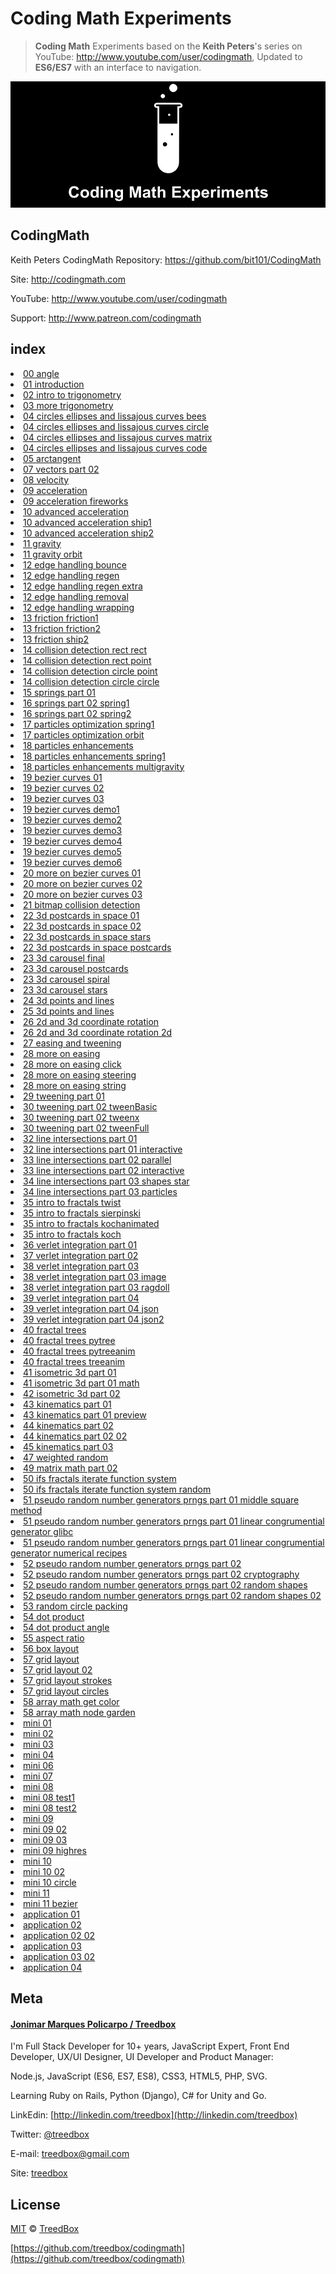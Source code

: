 # Coding Math Experiments
> **Coding Math** Experiments based on the **Keith Peters**'s series on YouTube: http://www.youtube.com/user/codingmath, Updated to **ES6/ES7** with an interface to navigation.

![screenshot](assets/screenshot.png)

## CodingMath
Keith Peters CodingMath Repository: https://github.com/bit101/CodingMath

Site: http://codingmath.com

YouTube: http://www.youtube.com/user/codingmath

Support: http://www.patreon.com/codingmath

## index
<li><a href="https://treedbox.github.io/codingmath/#0" target="_blank">00 angle</a></li>
<li><a href="https://treedbox.github.io/codingmath/#1" target="_blank">01 introduction</a></li>
<li><a href="https://treedbox.github.io/codingmath/#2" target="_blank">02 intro to trigonometry</a></li>
<li><a href="https://treedbox.github.io/codingmath/#3" target="_blank">03 more trigonometry</a></li>
<li><a href="https://treedbox.github.io/codingmath/#4" target="_blank">04 circles ellipses and lissajous curves bees</a></li>
<li><a href="https://treedbox.github.io/codingmath/#5" target="_blank">04 circles ellipses and lissajous curves circle</a></li>
<li><a href="https://treedbox.github.io/codingmath/#6" target="_blank">04 circles ellipses and lissajous curves matrix</a></li>
<li><a href="https://treedbox.github.io/codingmath/#7" target="_blank">04 circles ellipses and lissajous curves code</a></li>
<li><a href="https://treedbox.github.io/codingmath/#8" target="_blank">05 arctangent</a></li>
<li><a href="https://treedbox.github.io/codingmath/#9" target="_blank">07 vectors part 02</a></li>
<li><a href="https://treedbox.github.io/codingmath/#10" target="_blank">08 velocity</a></li>
<li><a href="https://treedbox.github.io/codingmath/#11" target="_blank">09 acceleration</a></li>
<li><a href="https://treedbox.github.io/codingmath/#12" target="_blank">09 acceleration fireworks</a></li>
<li><a href="https://treedbox.github.io/codingmath/#13" target="_blank">10 advanced acceleration</a></li>
<li><a href="https://treedbox.github.io/codingmath/#14" target="_blank">10 advanced acceleration ship1</a></li>
<li><a href="https://treedbox.github.io/codingmath/#15" target="_blank">10 advanced acceleration ship2</a></li>
<li><a href="https://treedbox.github.io/codingmath/#16" target="_blank">11 gravity</a></li>
<li><a href="https://treedbox.github.io/codingmath/#17" target="_blank">11 gravity orbit</a></li>
<li><a href="https://treedbox.github.io/codingmath/#18" target="_blank">12 edge handling bounce</a></li>
<li><a href="https://treedbox.github.io/codingmath/#19" target="_blank">12 edge handling regen</a></li>
<li><a href="https://treedbox.github.io/codingmath/#20" target="_blank">12 edge handling regen extra</a></li>
<li><a href="https://treedbox.github.io/codingmath/#21" target="_blank">12 edge handling removal</a></li>
<li><a href="https://treedbox.github.io/codingmath/#22" target="_blank">12 edge handling wrapping</a></li>
<li><a href="https://treedbox.github.io/codingmath/#23" target="_blank">13 friction friction1</a></li>
<li><a href="https://treedbox.github.io/codingmath/#24" target="_blank">13 friction friction2</a></li>
<li><a href="https://treedbox.github.io/codingmath/#25" target="_blank">13 friction ship2</a></li>
<li><a href="https://treedbox.github.io/codingmath/#26" target="_blank">14 collision detection rect rect</a></li>
<li><a href="https://treedbox.github.io/codingmath/#27" target="_blank">14 collision detection rect point</a></li>
<li><a href="https://treedbox.github.io/codingmath/#28" target="_blank">14 collision detection circle point</a></li>
<li><a href="https://treedbox.github.io/codingmath/#29" target="_blank">14 collision detection circle circle</a></li>
<li><a href="https://treedbox.github.io/codingmath/#30" target="_blank">15 springs part 01</a></li>
<li><a href="https://treedbox.github.io/codingmath/#31" target="_blank">16 springs part 02 spring1</a></li>
<li><a href="https://treedbox.github.io/codingmath/#32" target="_blank">16 springs part 02 spring2</a></li>
<li><a href="https://treedbox.github.io/codingmath/#33" target="_blank">17 particles optimization spring1</a></li>
<li><a href="https://treedbox.github.io/codingmath/#34" target="_blank">17 particles optimization orbit</a></li>
<li><a href="https://treedbox.github.io/codingmath/#35" target="_blank">18 particles enhancements</a></li>
<li><a href="https://treedbox.github.io/codingmath/#36" target="_blank">18 particles enhancements spring1</a></li>
<li><a href="https://treedbox.github.io/codingmath/#37" target="_blank">18 particles enhancements multigravity</a></li>
<li><a href="https://treedbox.github.io/codingmath/#38" target="_blank">19 bezier curves 01</a></li>
<li><a href="https://treedbox.github.io/codingmath/#39" target="_blank">19 bezier curves 02</a></li>
<li><a href="https://treedbox.github.io/codingmath/#40" target="_blank">19 bezier curves 03</a></li>
<li><a href="https://treedbox.github.io/codingmath/#41" target="_blank">19 bezier curves demo1</a></li>
<li><a href="https://treedbox.github.io/codingmath/#42" target="_blank">19 bezier curves demo2</a></li>
<li><a href="https://treedbox.github.io/codingmath/#43" target="_blank">19 bezier curves demo3</a></li>
<li><a href="https://treedbox.github.io/codingmath/#44" target="_blank">19 bezier curves demo4</a></li>
<li><a href="https://treedbox.github.io/codingmath/#45" target="_blank">19 bezier curves demo5</a></li>
<li><a href="https://treedbox.github.io/codingmath/#46" target="_blank">19 bezier curves demo6</a></li>
<li><a href="https://treedbox.github.io/codingmath/#47" target="_blank">20 more on bezier curves 01</a></li>
<li><a href="https://treedbox.github.io/codingmath/#48" target="_blank">20 more on bezier curves 02</a></li>
<li><a href="https://treedbox.github.io/codingmath/#49" target="_blank">20 more on bezier curves 03</a></li>
<li><a href="https://treedbox.github.io/codingmath/#50" target="_blank">21 bitmap collision detection</a></li>
<li><a href="https://treedbox.github.io/codingmath/#51" target="_blank">22 3d postcards in space 01</a></li>
<li><a href="https://treedbox.github.io/codingmath/#52" target="_blank">22 3d postcards in space 02</a></li>
<li><a href="https://treedbox.github.io/codingmath/#53" target="_blank">22 3d postcards in space stars</a></li>
<li><a href="https://treedbox.github.io/codingmath/#54" target="_blank">22 3d postcards in space postcards</a></li>
<li><a href="https://treedbox.github.io/codingmath/#55" target="_blank">23 3d carousel final</a></li>
<li><a href="https://treedbox.github.io/codingmath/#56" target="_blank">23 3d carousel postcards</a></li>
<li><a href="https://treedbox.github.io/codingmath/#57" target="_blank">23 3d carousel spiral</a></li>
<li><a href="https://treedbox.github.io/codingmath/#58" target="_blank">23 3d carousel stars</a></li>
<li><a href="https://treedbox.github.io/codingmath/#59" target="_blank">24 3d points and lines</a></li>
<li><a href="https://treedbox.github.io/codingmath/#60" target="_blank">25 3d points and lines</a></li>
<li><a href="https://treedbox.github.io/codingmath/#61" target="_blank">26 2d and 3d coordinate rotation</a></li>
<li><a href="https://treedbox.github.io/codingmath/#62" target="_blank">26 2d and 3d coordinate rotation 2d</a></li>
<li><a href="https://treedbox.github.io/codingmath/#63" target="_blank">27 easing and tweening</a></li>
<li><a href="https://treedbox.github.io/codingmath/#64" target="_blank">28 more on easing</a></li>
<li><a href="https://treedbox.github.io/codingmath/#65" target="_blank">28 more on easing click</a></li>
<li><a href="https://treedbox.github.io/codingmath/#66" target="_blank">28 more on easing steering</a></li>
<li><a href="https://treedbox.github.io/codingmath/#67" target="_blank">28 more on easing string</a></li>
<li><a href="https://treedbox.github.io/codingmath/#68" target="_blank">29 tweening part 01</a></li>
<li><a href="https://treedbox.github.io/codingmath/#69" target="_blank">30 tweening part 02 tweenBasic</a></li>
<li><a href="https://treedbox.github.io/codingmath/#70" target="_blank">30 tweening part 02 tweenx</a></li>
<li><a href="https://treedbox.github.io/codingmath/#71" target="_blank">30 tweening part 02 tweenFull</a></li>
<li><a href="https://treedbox.github.io/codingmath/#72" target="_blank">32 line intersections part 01</a></li>
<li><a href="https://treedbox.github.io/codingmath/#73" target="_blank">32 line intersections part 01 interactive</a></li>
<li><a href="https://treedbox.github.io/codingmath/#74" target="_blank">33 line intersections part 02 parallel</a></li>
<li><a href="https://treedbox.github.io/codingmath/#75" target="_blank">33 line intersections part 02 interactive</a></li>
<li><a href="https://treedbox.github.io/codingmath/#76" target="_blank">34 line intersections part 03 shapes star</a></li>
<li><a href="https://treedbox.github.io/codingmath/#77" target="_blank">34 line intersections part 03 particles</a></li>
<li><a href="https://treedbox.github.io/codingmath/#78" target="_blank">35 intro to fractals twist</a></li>
<li><a href="https://treedbox.github.io/codingmath/#79" target="_blank">35 intro to fractals sierpinski</a></li>
<li><a href="https://treedbox.github.io/codingmath/#80" target="_blank">35 intro to fractals kochanimated</a></li>
<li><a href="https://treedbox.github.io/codingmath/#81" target="_blank">35 intro to fractals koch</a></li>
<li><a href="https://treedbox.github.io/codingmath/#82" target="_blank">36 verlet integration part 01</a></li>
<li><a href="https://treedbox.github.io/codingmath/#83" target="_blank">37 verlet integration part 02</a></li>
<li><a href="https://treedbox.github.io/codingmath/#84" target="_blank">38 verlet integration part 03</a></li>
<li><a href="https://treedbox.github.io/codingmath/#85" target="_blank">38 verlet integration part 03 image</a></li>
<li><a href="https://treedbox.github.io/codingmath/#86" target="_blank">38 verlet integration part 03 ragdoll</a></li>
<li><a href="https://treedbox.github.io/codingmath/#87" target="_blank">39 verlet integration part 04</a></li>
<li><a href="https://treedbox.github.io/codingmath/#88" target="_blank">39 verlet integration part 04 json</a></li>
<li><a href="https://treedbox.github.io/codingmath/#89" target="_blank">39 verlet integration part 04 json2</a></li>
<li><a href="https://treedbox.github.io/codingmath/#90" target="_blank">40 fractal trees</a></li>
<li><a href="https://treedbox.github.io/codingmath/#91" target="_blank">40 fractal trees pytree</a></li>
<li><a href="https://treedbox.github.io/codingmath/#92" target="_blank">40 fractal trees pytreeanim</a></li>
<li><a href="https://treedbox.github.io/codingmath/#93" target="_blank">40 fractal trees treeanim</a></li>
<li><a href="https://treedbox.github.io/codingmath/#94" target="_blank">41 isometric 3d part 01</a></li>
<li><a href="https://treedbox.github.io/codingmath/#95" target="_blank">41 isometric 3d part 01 math</a></li>
<li><a href="https://treedbox.github.io/codingmath/#96" target="_blank">42 isometric 3d part 02</a></li>
<li><a href="https://treedbox.github.io/codingmath/#97" target="_blank">43 kinematics part 01</a></li>
<li><a href="https://treedbox.github.io/codingmath/#98" target="_blank">43 kinematics part 01 preview</a></li>
<li><a href="https://treedbox.github.io/codingmath/#99" target="_blank">44 kinematics part 02</a></li>
<li><a href="https://treedbox.github.io/codingmath/#100" target="_blank">44 kinematics part 02 02</a></li>
<li><a href="https://treedbox.github.io/codingmath/#101" target="_blank">45 kinematics part 03</a></li>
<li><a href="https://treedbox.github.io/codingmath/#102" target="_blank">47 weighted random</a></li>
<li><a href="https://treedbox.github.io/codingmath/#103" target="_blank">49 matrix math part 02</a></li>
<li><a href="https://treedbox.github.io/codingmath/#104" target="_blank">50 ifs fractals iterate function system</a></li>
<li><a href="https://treedbox.github.io/codingmath/#105" target="_blank">50 ifs fractals iterate function system random</a></li>
<li><a href="https://treedbox.github.io/codingmath/#106" target="_blank">51 pseudo random number generators prngs part 01 middle square method</a></li>
<li><a href="https://treedbox.github.io/codingmath/#107" target="_blank">51 pseudo random number generators prngs part 01 linear congrumential generator glibc</a></li>
<li><a href="https://treedbox.github.io/codingmath/#108" target="_blank">51 pseudo random number generators prngs part 01 linear congrumential generator numerical recipes</a></li>
<li><a href="https://treedbox.github.io/codingmath/#109" target="_blank">52 pseudo random number generators prngs part 02</a></li>
<li><a href="https://treedbox.github.io/codingmath/#110" target="_blank">52 pseudo random number generators prngs part 02 cryptography</a></li>
<li><a href="https://treedbox.github.io/codingmath/#111" target="_blank">52 pseudo random number generators prngs part 02 random shapes</a></li>
<li><a href="https://treedbox.github.io/codingmath/#112" target="_blank">52 pseudo random number generators prngs part 02 random shapes 02</a></li>
<li><a href="https://treedbox.github.io/codingmath/#113" target="_blank">53 random circle packing</a></li>
<li><a href="https://treedbox.github.io/codingmath/#114" target="_blank">54 dot product</a></li>
<li><a href="https://treedbox.github.io/codingmath/#115" target="_blank">54 dot product angle</a></li>
<li><a href="https://treedbox.github.io/codingmath/#116" target="_blank">55 aspect ratio</a></li>
<li><a href="https://treedbox.github.io/codingmath/#117" target="_blank">56 box layout</a></li>
<li><a href="https://treedbox.github.io/codingmath/#118" target="_blank">57 grid layout</a></li>
<li><a href="https://treedbox.github.io/codingmath/#119" target="_blank">57 grid layout 02</a></li>
<li><a href="https://treedbox.github.io/codingmath/#120" target="_blank">57 grid layout strokes</a></li>
<li><a href="https://treedbox.github.io/codingmath/#121" target="_blank">57 grid layout circles</a></li>
<li><a href="https://treedbox.github.io/codingmath/#122" target="_blank">58 array math get color</a></li>
<li><a href="https://treedbox.github.io/codingmath/#123" target="_blank">58 array math node garden</a></li>
<li><a href="https://treedbox.github.io/codingmath/#124" target="_blank">mini 01</a></li>
<li><a href="https://treedbox.github.io/codingmath/#125" target="_blank">mini 02</a></li>
<li><a href="https://treedbox.github.io/codingmath/#126" target="_blank">mini 03</a></li>
<li><a href="https://treedbox.github.io/codingmath/#127" target="_blank">mini 04</a></li>
<li><a href="https://treedbox.github.io/codingmath/#128" target="_blank">mini 06</a></li>
<li><a href="https://treedbox.github.io/codingmath/#129" target="_blank">mini 07</a></li>
<li><a href="https://treedbox.github.io/codingmath/#130" target="_blank">mini 08</a></li>
<li><a href="https://treedbox.github.io/codingmath/#131" target="_blank">mini 08 test1</a></li>
<li><a href="https://treedbox.github.io/codingmath/#132" target="_blank">mini 08 test2</a></li>
<li><a href="https://treedbox.github.io/codingmath/#133" target="_blank">mini 09</a></li>
<li><a href="https://treedbox.github.io/codingmath/#134" target="_blank">mini 09 02</a></li>
<li><a href="https://treedbox.github.io/codingmath/#135" target="_blank">mini 09 03</a></li>
<li><a href="https://treedbox.github.io/codingmath/#136" target="_blank">mini 09 highres</a></li>
<li><a href="https://treedbox.github.io/codingmath/#137" target="_blank">mini 10</a></li>
<li><a href="https://treedbox.github.io/codingmath/#138" target="_blank">mini 10 02</a></li>
<li><a href="https://treedbox.github.io/codingmath/#139" target="_blank">mini 10 circle</a></li>
<li><a href="https://treedbox.github.io/codingmath/#140" target="_blank">mini 11</a></li>
<li><a href="https://treedbox.github.io/codingmath/#141" target="_blank">mini 11 bezier</a></li>
<li><a href="https://treedbox.github.io/codingmath/#142" target="_blank">application 01</a></li>
<li><a href="https://treedbox.github.io/codingmath/#143" target="_blank">application 02</a></li>
<li><a href="https://treedbox.github.io/codingmath/#144" target="_blank">application 02 02</a></li>
<li><a href="https://treedbox.github.io/codingmath/#145" target="_blank">application 03</a></li>
<li><a href="https://treedbox.github.io/codingmath/#146" target="_blank">application 03 02</a></li>
<li><a href="https://treedbox.github.io/codingmath/#147" target="_blank">application 04</a></li>

## Meta
#### [Jonimar Marques Policarpo / Treedbox](http://linkedin.com/treedbox 'LinkEdin')

I'm Full Stack Developer for 10+ years, JavaScript Expert, Front End Developer, UX/UI Designer, UI Developer and Product Manager:

Node.js, JavaScript (ES6, ES7, ES8), CSS3, HTML5, PHP, SVG.

Learning Ruby on Rails, Python (Django), C# for Unity and Go.

LinkEdin: [http://linkedin.com/treedbox](http://linkedin.com/treedbox)

Twitter: [@treedbox](http://twitter.com/treedbox)

E-mail: [treedbox@gmail.com](mailto:treedbox@gmail.com)

Site: [treedbox](http://treedbox.com)

## License
[MIT](LICENSE.md) © [TreedBox](https://github.com/treedbox)

[https://github.com/treedbox/codingmath](https://github.com/treedbox/codingmath)
